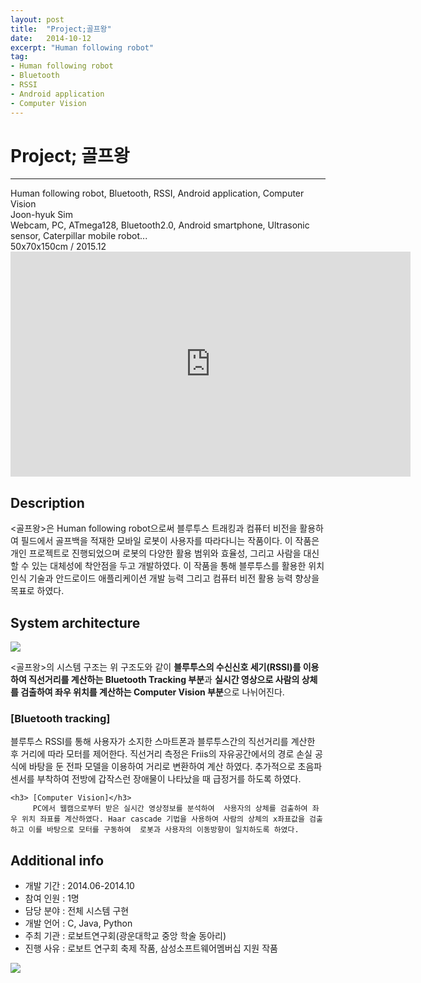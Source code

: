 ```yaml
---
layout: post
title:  "Project;골프왕"
date:   2014-10-12
excerpt: "Human following robot"
tag:
- Human following robot
- Bluetooth
- RSSI
- Android application
- Computer Vision
---
```

# Project; 골프왕
<hr />
Human following robot, Bluetooth, RSSI, Android application, Computer Vision<br />
Joon-hyuk Sim<br />
Webcam, PC, ATmega128, Bluetooth2.0, Android smartphone, Ultrasonic sensor, Caterpillar mobile robot...<br />
50x70x150cm / 2015.12<br />

<iframe width="640" height="360" src="https://www.youtube-nocookie.com/embed/ZxeV8z4CaIA?controls=0&amp;showinfo=0" frameborder="0" allowfullscreen></iframe>

<h2> Description</h2>
 <골프왕>은 Human following robot으로써 블루투스 트래킹과 컴퓨터 비전을 활용하여 필드에서 골프백을 적재한 모바일 로봇이 사용자를 따라다니는 작품이다. 이 작품은 개인 프로젝트로 진행되었으며 로봇의 다양한 활용 범위와 효율성, 그리고 사람을 대신할 수 있는 대체성에 착안점을 두고 개발하였다. 이 작품을 통해 블루투스를 활용한 위치 인식 기술과 안드로이드 애플리케이션 개발 능력 그리고 컴퓨터 비전 활용 능력 향상을 목표로 하였다.

<h2> System architecture</h2>

<a href="{{ site.url }}/images/golfwang_sys.png"><img src="{{ site.url }}/images/golfwang_sys.png"></a> 

<골프왕>의 시스템 구조는 위 구조도와 같이 <b>블루투스의 수신신호 세기(RSSI)를 이용하여 직선거리를 계산하는 Bluetooth Tracking 부분</b>과 <b>실시간 영상으로 사람의 상체를 검출하여 좌우 위치를 계산하는 Computer Vision 부분</b>으로 나뉘어진다.
 	<h3> [Bluetooth tracking]</h3>
 		 블루투스 RSSI를 통해 사용자가 소지한 스마트폰과 블루투스간의 직선거리를 계산한 후 거리에 따라 모터를 제어한다. 직선거리 측정은 Friis의 자유공간에서의 경로 손실 공식에 바탕을 둔 전파 모델을 이용하여 거리로 변환하여 계산 하였다. 추가적으로 초음파 센서를 부착하여 전방에 갑작스런 장애물이 나타났을 때 급정거를 하도록 하였다.

	<h3> [Computer Vision]</h3>
		 PC에서 웹캠으로부터 받은 실시간 영상정보를 분석하여  사용자의 상체를 검출하여 좌우 위치 좌표를 계산하였다. Haar cascade 기법을 사용하여 사람의 상체의 x좌표값을 검출하고 이를 바탕으로 모터를 구동하여  로봇과 사용자의 이동방향이 일치하도록 하였다.



<h2> Additional info</h2>
<ul>
	<li>개발 기간		:     2014.06-2014.10</li>
	<li>참여 인원		:     1명</li>
	<li>담당 분야		:     전체 시스템 구현</li>
	<li>개발 언어		:     C, Java, Python</li>
	<li>주최 기관		:     로보트연구회(광운대학교 중앙 학술 동아리)</li>
	<li>진행 사유		:     로보트 연구회 축제 작품, 삼성소프트웨어멤버십 지원 작품</li>
</ul>

<a href="{{ site.url }}/images/golfwang.jpg"><img src="{{ site.url }}/images/golfwang.jpg"></a> 
